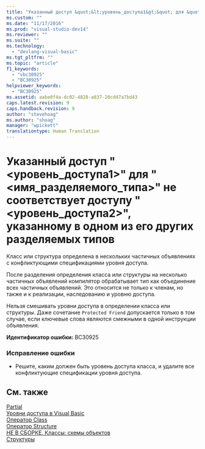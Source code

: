 ```yaml
---
title: "Указанный доступ &quot;&lt;уровень_доступа1&gt;&quot; для &quot;&lt;имя_разделяемого_типа&gt;&quot; не соответствует доступу &quot;&lt;уровень_доступа2&gt;&quot;, указанному в одном из его других разделяемых типов | Microsoft Docs"
ms.custom: ""
ms.date: "11/17/2016"
ms.prod: "visual-studio-dev14"
ms.reviewer: ""
ms.suite: ""
ms.technology: 
  - "devlang-visual-basic"
ms.tgt_pltfrm: ""
ms.topic: "article"
f1_keywords: 
  - "vbc30925"
  - "BC30925"
helpviewer_keywords: 
  - "BC30925"
ms.assetid: aabe0f4a-dc02-4828-a837-20cd47a7bd43
caps.latest.revision: 9
caps.handback.revision: 9
author: "stevehoag"
ms.author: "shoag"
manager: "wpickett"
translationtype: Human Translation
---
```

# Указанный доступ &quot;&lt;уровень_доступа1&gt;&quot; для &quot;&lt;имя_разделяемого_типа&gt;&quot; не соответствует доступу &quot;&lt;уровень_доступа2&gt;&quot;, указанному в одном из его других разделяемых типов
Класс или структура определена в нескольких частичных объявлениях с конфликтующими спецификациями уровня доступа.  
  
 После разделения определения класса или структуры на несколько частичных объявлений компилятор обрабатывает тип как объединение всех частичных объявлений. Это относится не только к членам, но также и к реализации, наследованию и уровню доступа.  
  
 Нельзя смешивать уровни доступа в определении класса или структуры. Даже сочетание `Protected Friend` допускается только в том случае, если ключевые слова являются смежными в одной инструкции объявления.  
  
 **Идентификатор ошибки:** BC30925  
  
### Исправление ошибки  
  
-   Решите, каким должен быть уровень доступа класса, и удалите все конфликтующие спецификации уровня доступа.  
  
## См. также  
 [Partial](../../visual-basic/language-reference/modifiers/partial.md)   
 [Уровни доступа в Visual Basic](../../visual-basic/programming-guide/language-features/declared-elements/access-levels.md)   
 [Оператор Class](../../visual-basic/language-reference/statements/class-statement.md)   
 [Оператор Structure](../../visual-basic/language-reference/statements/structure-statement.md)   
 [НЕ В СБОРКЕ. Классы: схемы объектов](http://msdn.microsoft.com/ru-ru/2c86373d-0333-4616-a7d8-4790c4e89f7b)   
 [Структуры](../../visual-basic/programming-guide/language-features/data-types/structures.md)